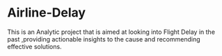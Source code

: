# Airline-Delay
This is an Analytic project that is aimed at looking into Flight Delay in the past ,providing actionable insights to the cause and recommending effective solutions.
